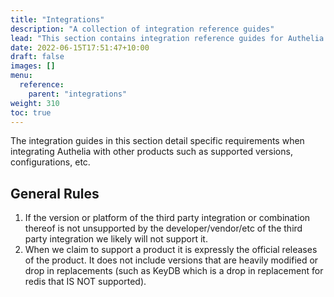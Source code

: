 ```yaml
---
title: "Integrations"
description: "A collection of integration reference guides"
lead: "This section contains integration reference guides for Authelia."
date: 2022-06-15T17:51:47+10:00
draft: false
images: []
menu:
  reference:
    parent: "integrations"
weight: 310
toc: true
---
```


The integration guides in this section detail specific requirements when integrating Authelia with other products such
as supported versions, configurations, etc.

## General Rules

1. If the version or platform of the third party integration or combination thereof is not unsupported by the
   developer/vendor/etc of the third party integration we likely will not support it.
2. When we claim to support a product it is expressly the official releases of the product. It does not include
   versions that are heavily modified or drop in replacements (such as KeyDB which is a drop in replacement for redis
   that IS NOT supported).
